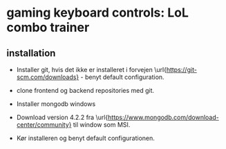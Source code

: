 # gaming keyboard controls: LoL combo trainer

## installation
* Installer git, hvis det ikke er installeret i forvejen \url{https://git-scm.com/downloads} - benyt default configuration.
* clone frontend og backend repositories med git.

* Installer mongodb
windows
* Download version 4.2.2 fra \url{https://www.mongodb.com/download-center/community} til window som MSI.
* Kør installeren og benyt default configurationen.
